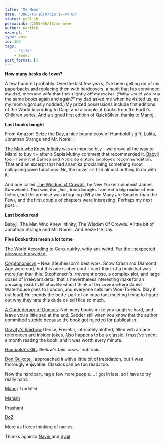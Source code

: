 ```yaml
---
title: 'Me Meme'
date: '2005-06-10T07:16:17-04:00'
status: publish
permalink: /2005/06/10/me-meme
author: Karthik
excerpt: ''
type: post
id: 159
tags:
    - 'Life'
    - Books
post_format: []
---
```

**How many books do I own?**

A few hundred probably. Over the last few years, I've been getting rid of my paperbacks and replacing them with hardcovers, a habit that has convinced my dad, mom and wife that I am slightly off my rocker. (“Why would you buy the same books again and again?” my dad asked me when he visited us, as my mom vigorously nodded.) My prized possessions include first editions of the World According to Garp, and a couple of books from the Earth's Children series. And a signed first edition of QuickSilver, thanks to [Manoj](http://www.minorscale.net).

**Last books bought**

From Amazon: Seize the Day, a nice bound copy of Humboldt's gift, Lolita, Jonathan Strange and Mr. Norrell.

[The Man who Knew Infinity ](https://stochastica.net/2005/05/17/homebrewn-genius/)was an impulse buy – we drove all the way to Miami to buy it – after a Sepia Mutiny comment that recommended it. [Babyji](https://stochastica.net/2005/03/22/babyji/) too – I saw it at Barnes and Noble as a store employee recommendation. That and an excerpt that had Anamika proclaiming something about collapsing wave functions. No, the cover art had almost nothing to do with it.

And one called [The Wisdom of Crowds,](http://www.amazon.com/exec/obidos/tg/detail/-/0385503865/qid=1118402321/sr=8-1/ref=sr_8_xs_ap_i1_xgl14/002-9803746-2659227?v=glance&s=books&n=507846) by New Yorker columnist James Surowiecki. That was the \_last\_ book bought. I am not a big reader of non-fiction, but the premise was intriguing (Why the Many are Smarter than the Few), and the first couple of chapters were interesting. Perhaps my next post…

**Last books read**

Babyji, The Man Who Knew Infinity, The Wisdom Of Crowds. A little bit of Jonathan Strange and Mr. Norrell. And Seize the Day.

**Five Books that mean a lot to me**

[The World According to Garp](http://www.amazon.com/exec/obidos/ASIN/034536676X/103-0355078-1390226). quirky, witty and weird. [For the unexpected pleasure it provided.](https://stochastica.net/2005/04/10/whats-in-a-name/)

[Cryptonomicon](http://www.amazon.com/exec/obidos/tg/detail/-/0380788624/qid=1118400565/sr=8-1/ref=sr_8_xs_ap_i1_xgl14/002-9803746-2659227?v=glance&s=books&n=507846) – Neal Stephenson's best work. Snow Crash and Diamond Age were cool, but this one is uber cool. I can't think of a book that was more *fun* than this. Stephenson's irreverent prose, a complex plot, and large doses of irrelevant detail that is nevertheless interesting make for an amazing read. I still chuckle when I think of the scene where Daniel Waterhouse goes to London, and everyone calls him Woe-To-Hice. (Say it out loud) He spends the better part of an important meeting trying to figure out why they hate this dude called Hice so much.

[A Confederacy of Dunces](http://www.amazon.com/exec/obidos/tg/detail/-/0802130208/qid=1118400455/sr=8-1/ref=sr_8_xs_ap_i1_xgl14/002-9803746-2659227?v=glance&s=books&n=507846). Not many books make you laugh so hard, and leave you a little sad at the end. Sadder still when you know that the author committed suicide because the book got rejected for publication.

[Gravity's Rainbow](http://www.amazon.com/exec/obidos/tg/detail/-/0140188592/qid=1118400108/sr=8-1/ref=sr_8_xs_ap_i1_xgl14/002-9803746-2659227?v=glance&s=books&n=507846) Dense, Frenetic, intricately plotted, filled with arcane references and insider jokes. Also happens to be a classic. I must've spent a month reading the book, and it was worth every minute.

[Humboldt's Gift](http://www.amazon.com/exec/obidos/tg/detail/-/0140189440/qid=1118401086/sr=8-1/ref=sr_8_xs_ap_i1_xgl14/002-9803746-2659227?v=glance&s=books&n=507846). Bellow's best book. 'nuff said.

[Don Quixote.](http://www.amazon.com/exec/obidos/tg/detail/-/0060188707/qid=1115483372/sr=8-1/ref=pd_csp_1/002-9803746-2659227?v=glance&s=books&n=507846) I approached it with a little bit of trepidation, but it was thorougly enjoyable. Classics can be fun reads too.

Now the hard part, tag a few more people…. I got in late, so I have to try really hard.

[Manoj](http://minorscale.net/index.php/archives/2005/06/11/tagged-for-shame/). Updated.

[Manish](http://www.vij.com/)

[Prashant](http://iprash.blogspot.com)

[DoZ](http://booksmovieslife.blogspot.com/)

More as I keep thinking of names.

Thanks again to [Navin ](http://www.sigamany.com/wordpress)and [Sybil](http://indigowarp.blogspot.com).